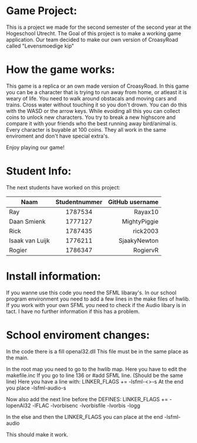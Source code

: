 # Game Project:
This is a project we made for the second semester of the second year at the Hogeschool Utrecht. The Goal of this project is to make a working game application. 
Our team decided to make our own version of CroasyRoad called "Levensmoedige kip"

# How the game works:
This game is a replica or an own made version of CroasyRoad. In this game you can be a character that is trying to run away from home, or atleast it is weary of life.
You need to walk around obstacals and moving cars and trains. Cross water without touching it so you don't drown. You can do this with the WASD or the arrow keys.
While evoiding all this you can collect coins to unlock new characters. You try to break a new highscore and compare it with your friends who the best running away bird/animal is.
Every character is buyable at 100 coins. They all work in the same enviroment and don't have special extra's.

Enjoy playing our game!

# Student Info:

The next students have worked on this project:

Naam|Studentnummer|GitHub username|
| ------------- |:-------------:| ---------:|
|Ray |1787534|Rayax10|
|Daan Smienk|1777127|MightyPiggie|
|Rick|1787435|rick2003|
|Isaak van Luijk|1776211|SjaakyNewton|
|Rogier|1786347|RogiervR|

# Install information:

If you wanne use this code you need the SFML libaray's.
In our school program environment you need to add a few lines in the make files of hwlib.
If you work with your own SFML you need to check if the Audio libary is in tact. I have no further information if this has a problem.

# School enviroment changes:

In the code there is a fill openal32.dll
This file must be in the same place as the main.

In the root map you need to go to the hwlib map. Here you have to edit the makefile.inc
If you go to line 136 or #add SFML line. (Should be the same line)
Here you have a line with:
LINKER_FLAGS += -lsfml-<>-s
At the end you place -lsfml-audio-s

Now also add the next line before the DEFINES:
LINKER_FLAGS      += -lopenAl32 -lFLAC -lvorbisenc -lvorbisfile -lvorbis -logg

In the else and then the LINKER_FLAGS you can place at the end -lsfml-audio

This should make it work.
